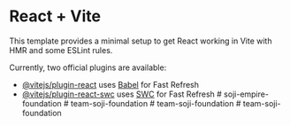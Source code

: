 # React + Vite

This template provides a minimal setup to get React working in Vite with HMR and some ESLint rules.

Currently, two official plugins are available:

- [@vitejs/plugin-react](https://github.com/vitejs/vite-plugin-react/blob/main/packages/plugin-react/README.md) uses [Babel](https://babeljs.io/) for Fast Refresh
- [@vitejs/plugin-react-swc](https://github.com/vitejs/vite-plugin-react-swc) uses [SWC](https://swc.rs/) for Fast Refresh
#   s o j i - e m p i r e - f o u n d a t i o n  
 #   t e a m - s o j i - f o u n d a t i o n  
 #   t e a m - s o j i - f o u n d a t i o n  
 #   t e a m - s o j i - f o u n d a t i o n  
 